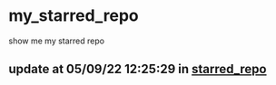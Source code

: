 # my_starred_repo
show me my starred repo

update at 05/09/22 12:25:29 in [starred_repo](./index.html)
---

